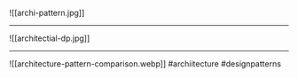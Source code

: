 
![[archi-pattern.jpg]]
***
![[architectial-dp.jpg]]
***
![[architecture-pattern-comparison.webp]]
#archiitecture #designpatterns 